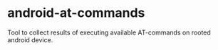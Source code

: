 # android-at-commands
Tool to collect results of executing available AT-commands on rooted android device.
